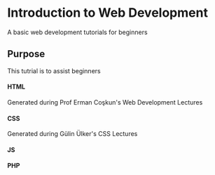 # Introduction to Web Development

A basic web development tutorials for beginners 

## Purpose
This tutrial is to assist beginners 

#### HTML
  Generated during Prof Erman Coşkun's Web Development Lectures
  
#### CSS
  Generated during Gülin Ülker's CSS Lectures
  
#### JS

#### PHP





